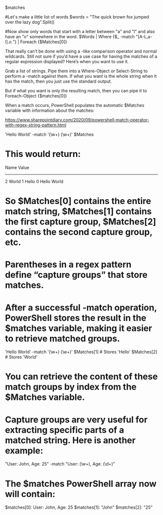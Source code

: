 $matches

#Let's make a little list of words
$words = "The quick brown fox jumped over the lazy dog".Split()
 
#Now show only words that start with a letter between "a" and "l" and also have an "o" somewhere in the word.
$Words | Where {$_ -match "[A-L,a-l].*o.*"} | Foreach {$Matches[0]}

That really can’t be done with using a -like comparison operator and normal wildcards. 
Still not sure if you’d have a use case for having the matches of a regular expression displayed? 
Here’s when you want to use it.

Grab a list of strings. Pipe them into a Where-Object or Select-String to perform a -match against them. 
If what you want is the whole string when it has the match, then you just use the standard output. 

But if what you want is only the resulting match, then you can pipe it to Foreach-Object {$matches[0]}


When a match occurs, PowerShell populates the automatic $Matches variable with information about the matches:




https://www.sharepointdiary.com/2020/09/powershell-match-operator-with-regex-string-pattern.html


'Hello World' -match '(\w+) (\w+)'
$Matches
# This would return:
 
Name                           Value
----                           -----
2                              World
1                              Hello
0                              Hello World
# So $Matches[0] contains the entire match string, $Matches[1] contains the first capture group, $Matches[2] contains the second capture group, etc.



# Parentheses in a regex pattern define “capture groups” that store matches. 
# After a successful -match operation, PowerShell stores the result in the $matches variable, making it easier to retrieve matched groups.

'Hello World' -match '(\w+) (\w+)'
$Matches[1] # Stores 'Hello'
$Matches[2] # Stores 'World'
# You can retrieve the content of these match groups by index from the $Matches variable.



# Capture groups are very useful for extracting specific parts of a matched string. Here is another example:

"User: John, Age: 25" -match "User: (\w+), Age: (\d+)"
# The $matches PowerShell array now will contain:

$matches[0]: User: John, Age: 25 
$matches[1]: "John"
$matches[2]: "25"

